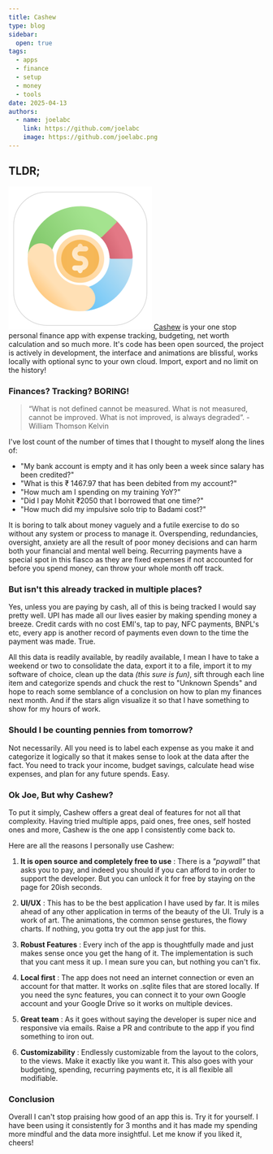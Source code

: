 ```yaml
---
title: Cashew
type: blog
sidebar:
  open: true
tags:
  - apps
  - finance
  - setup
  - money
  - tools
date: 2025-04-13
authors:
  - name: joelabc
    link: https://github.com/joelabc
    image: https://github.com/joelabc.png
---
```


## TLDR;
![](images/cashew-app.png)
[Cashew](https://github.com/jameskokoska/Cashew) is your one stop personal finance app with expense tracking, budgeting, net worth calculation and so much more. It's code has been open sourced, the project is actively in development, the interface and animations are blissful, works locally with optional sync to your own cloud. Import, export and no limit on the history!


### Finances? Tracking? BORING!

> “What is not defined cannot be measured. What is not measured, cannot be improved. What is not improved, is always degraded”. - William Thomson Kelvin

I've lost count of the number of times that I thought to myself along the lines of:

- "My bank account is empty and it has only been a week since salary has been credited?"
- "What is this ₹ 1467.97 that has been debited from my account?"
- "How much am I spending on my training YoY?"
- "Did I pay Mohit ₹2050 that I borrowed that one time?"
- "How much did my impulsive solo trip to Badami cost?"

It is boring to talk about money vaguely and a futile exercise to do so without any system or process to manage it. Overspending, redundancies, oversight, anxiety are all the result of poor money decisions and can harm both your financial and mental well being. Recurring payments have a special spot in this fiasco as they are fixed expenses if not accounted for before you spend money, can throw your whole month off track.

### But isn't this already tracked in multiple places?

Yes, unless you are paying by cash, all of this is being tracked I would say pretty well. UPI has made all our lives easier by making spending money a breeze. Credit cards with no cost EMI's, tap to pay, NFC payments, BNPL's etc, every app is another record of payments even down to the time the payment was made. True.

All this data is readily available, by readily available, I mean I have to take a weekend or two to consolidate the data, export it to a file, import it to my software of choice, clean up the data _(this sure is fun)_, sift through each line item and categorize spends and chuck the rest to "Unknown Spends" and hope to reach some semblance of a conclusion on how to plan my finances next month. And if the stars align visualize it so that I have something to show for my hours of work.

### Should I be counting pennies from tomorrow?

Not necessarily. All you need is to label each expense as you make it and categorize it logically so that it makes sense to look at the data after the fact. You need to track your income, budget savings, calculate head wise expenses, and plan for any future spends. Easy.

### Ok Joe, But why Cashew?

To put it simply, Cashew offers a great deal of features for not all that complexity. Having tried multiple apps, paid ones, free ones, self hosted ones and more, Cashew is the one app I consistently come back to.

Here are all the reasons I personally use Cashew:

1. **It is open source and completely free to use** : There is a _"paywall"_ that asks you to pay, and indeed you should if you can afford to in order to support the developer. But you can unlock it for free by staying on the page for 20ish seconds.

2. **UI/UX** : This has to be the best application I have used by far. It is miles ahead of any other application in terms of the beauty of the UI. Truly is a work of art. The animations, the common sense gestures, the flowy charts. If nothing, you gotta try out the app just for this.

3. **Robust Features** : Every inch of the app is thoughtfully made and just makes sense once you get the hang of it. The implementation is such that you cant mess it up. I mean sure you can, but nothing you can't fix.

4. **Local first** : The app does not need an internet connection or even an account for that matter. It works on .sqlite files that are stored locally. If you need the sync features, you can connect it to your own Google account and your Google Drive so it works on multiple devices.

5. **Great team** : As it goes without saying the developer is super nice and responsive via emails. Raise a PR and contribute to the app if you find something to iron out.

6. **Customizability** : Endlessly customizable from the layout to the colors, to the views. Make it exactly like you want it. This also goes with your budgeting, spending, recurring payments etc, it is all flexible all modifiable.

### Conclusion

Overall I can't stop praising how good of an app this is. Try it for yourself. I have been using it consistently for 3 months and it has made my spending more mindful and the data more insightful. Let me know if you liked it, cheers!
